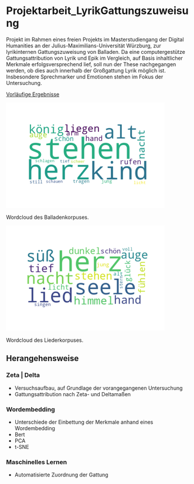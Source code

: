 # Projektarbeit_LyrikGattungszuweisung

Projekt im Rahmen eines freien Projekts im Masterstudiengang der Digital Humanities an der Julius-Maximilians-Universität Würzburg, zur lyrikinternen Gattungszuweisung von Balladen.
Da eine computergestütze Gattungsattribution von Lyrik und Epik im Vergleich, auf Basis inhaltlicher Merkmale erfolgsversprechend lief, soll nun der These nachgegangen werden, ob dies auch innerhalb der Großgattung Lyrik möglich ist. Insbesondere Sprechmarker und Emotionen stehen im Fokus der Untersuchung.

[Vorläufige Ergebnisse](https://github.com/piahh/stilo_lyric_ballads/blob/main/Arbeit/erste%20Erkenntnisse.pdf)

![wordcloud_ballade](https://github.com/piahh/stilo_lyric_ballads/blob/main/results/datenexploration/angepasst/wordcloud_ballade_angepasst.png)

Wordcloud des Balladenkorpuses.

![wordcloud_lied](https://github.com/piahh/stilo_lyric_ballads/blob/main/results/datenexploration/angepasst/wordcloud_lyrik_angepasst.png)

Wordcloud des Liederkorpuses.


## Herangehensweise
### Zeta | Delta
- Versuchsaufbau, auf Grundlage der vorangegangenen Untersuchung
- Gattungsattribution nach Zeta- und Deltamaßen

### Wordembedding
- Unterschiede der Einbettung der Merkmale anhand eines Wordembedding
- Bert
- PCA
- t-SNE

### Maschinelles Lernen
- Automatisierte Zuordnung der Gattung

